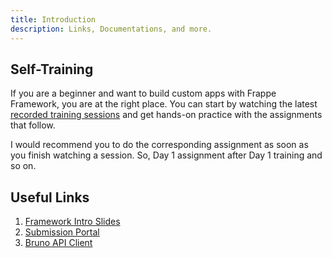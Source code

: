 ```yaml
---
title: Introduction
description: Links, Documentations, and more.
---
```


## Self-Training

If you are a beginner and want to build custom apps with Frappe Framework, you are at the right place. You can start by watching the latest [recorded training sessions](/handouts/recordings) and get hands-on practice with the assignments that follow.

I would recommend you to do the corresponding assignment as soon as you finish watching a session. So, Day 1 assignment after Day 1 training and so on.

## Useful Links

1. [Framework Intro Slides](https://docs.google.com/presentation/d/1dvZFucteJsuo3RE6StpCZahE6D3puNfvbFhHINYADn8/edit#slide=id.g25ef0a8935f_1_131)
1. [Submission Portal](https://frappe.school/assignments-portal/day-1)
1. [Bruno API Client](https://usebruno.com)
